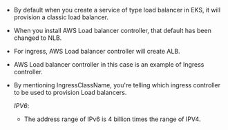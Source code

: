 - By default when you create a service of type load balancer in EKS, it will provision a classic load balancer.
- When you install AWS Load balancer controller, that default has been changed to NLB.
- For ingress, AWS Load balancer controller will create ALB.
- AWS Load balancer controller in this case is an example of Ingress controller.
- By mentioning IngressClassName, you're telling which ingress controller to be used to provision Load balancers.

  *IPV6*:
  - The address range of IPv6 is 4 billion times the range of IPV4.
